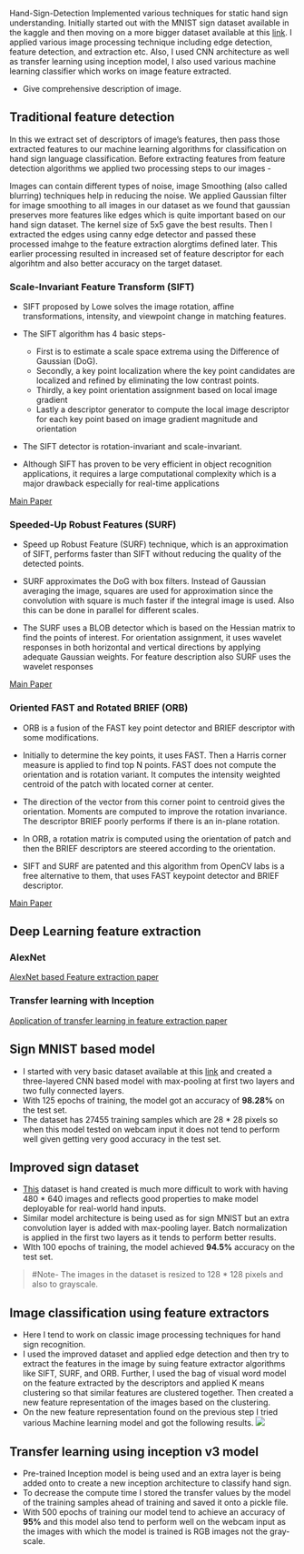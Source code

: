 Hand-Sign-Detection
Implemented various techniques for static hand sign understanding. Initially started out with the MNIST sign dataset available in the kaggle and then moving on a more bigger dataset available at this [link](https://drive.google.com/open?id=1wgXtF6QHKBuXRx3qxuf-o6aOmN87t8G-). I applied various image processing technique including edge detection, feature detection, and extraction etc. Also, I used CNN architecture as well as transfer learning using inception model, I also used various machine learning classifier which works on image feature extracted.

- Give comprehensive description of image.

## Traditional feature detection

In this we extract set of descriptors of image’s features, then pass those extracted features to our machine learning algorithms for classification on hand sign language classification. Before extracting features from feature detection algorithms we applied two processing steps to our images - 

Images can contain different types of noise, image Smoothing (also called blurring) techniques help in reducing the noise. We applied Gaussian filter for image smoothing to all images in our dataset as we found that gaussian preserves more features like edges which is quite important based on our hand sign dataset. The kernel size of 5x5 gave the best results. Then I extracted the edges using canny edge detector and passed these processed imahge to the feature extraction alorgtims defined later. This earlier processing resulted in increased set of feature descriptor for each algorihtm and also better accuracy on the target dataset.

### Scale-Invariant Feature Transform (SIFT) 

- SIFT proposed by Lowe solves the image rotation, affine
transformations, intensity, and viewpoint change in matching
features. 
- The SIFT algorithm has 4 basic steps- 
  - First is to estimate a scale space extrema using the Difference of
Gaussian (DoG). 
  - Secondly, a key point localization where the
key point candidates are localized and refined by eliminating
the low contrast points. 
  - Thirdly, a key point orientation
assignment based on local image gradient
  - Lastly a
descriptor generator to compute the local image descriptor for
each key point based on image gradient magnitude and
orientation

- The SIFT detector is rotation-invariant and scale-invariant.
- Although SIFT has
proven to be very efficient in object recognition applications,
it requires a large computational complexity which is a major
drawback especially for real-time applications

[Main Paper](https://people.eecs.berkeley.edu/~malik/cs294/lowe-ijcv04.pdf)

### Speeded-Up Robust Features (SURF)

- Speed up Robust Feature (SURF) technique, which is an
approximation of SIFT, performs faster than SIFT without
reducing the quality of the detected points.

- SURF approximates the DoG with box filters. Instead of
Gaussian averaging the image, squares are used for
approximation since the convolution with square is much
faster if the integral image is used. Also this can be done in
parallel for different scales. 

- The SURF uses a BLOB detector
which is based on the Hessian matrix to find the points of
interest. For orientation assignment, it uses wavelet responses
in both horizontal and vertical directions by applying adequate
Gaussian weights. For feature description also SURF uses the
wavelet responses

[Main Paper](https://people.ee.ethz.ch/~surf/eccv06.pdf)

### Oriented FAST and Rotated BRIEF (ORB)

- ORB is a fusion of the FAST key point detector and BRIEF
descriptor with some modifications. 
- Initially to determine
the key points, it uses FAST. Then a Harris corner measure is
applied to find top N points. FAST does not compute the
orientation and is rotation variant. It computes the intensity
weighted centroid of the patch with located corner at center.
- The direction of the vector from this corner point to centroid
gives the orientation. Moments are computed to improve the
rotation invariance. The descriptor BRIEF poorly performs if
there is an in-plane rotation. 
- In ORB, a rotation matrix is
computed using the orientation of patch and then the BRIEF
descriptors are steered according to the orientation. 

- SIFT and SURF are patented and this algorithm from OpenCV labs is a free alternative to them, that uses FAST keypoint detector and BRIEF descriptor.

[Main Paper](https://ieeexplore.ieee.org/document/6126544)

## Deep Learning feature extraction

### AlexNet

[AlexNet based Feature extraction paper](https://www.semanticscholar.org/paper/Feature-extraction-and-image-retrieval-based-on-Yuan-Zhang/bada07c7ea423739c0db6b8f1f2fc2438881f21d)
### Transfer learning with Inception 

[Application of transfer learning in feature extraction paper](https://ieeexplore.ieee.org/document/7946733)


## Sign MNIST based model
- I started with very basic dataset available at this [link](https://www.kaggle.com/datamunge/sign-language-mnist) and created a three-layered CNN based model with max-pooling at first two layers and two fully connected layers.
- With 125 epochs of training, the model got an accuracy of **98.28%** on the test set.
- The dataset has 27455 training samples which are 28 * 28 pixels so when this model tested on webcam input it does not tend to perform well given getting very good accuracy in the test set.

## Improved sign dataset
- [This](https://drive.google.com/open?id=1wgXtF6QHKBuXRx3qxuf-o6aOmN87t8G-) dataset is hand created is much more difficult to work with having 480 * 640 images and reflects good properties to make model deployable for real-world hand inputs.
- Similar model architecture is being used as for sign MNIST but an extra convolution layer is added with max-pooling layer. Batch normalization is applied in the first two layers as it tends to perform better results.
- WIth 100 epochs of training, the model achieved **94.5%** accuracy on the test set.
> #Note- The images in the dataset is resized to 128 * 128 pixels and also to grayscale.

## Image classification using feature extractors
- Here I tend to work on classic image processing techniques for hand sign recognition.
- I used the improved dataset and applied edge detection and then try to extract the features in the image by suing feature extractor algorithms like SIFT, SURF, and ORB. Further, I used the bag of visual word model on the feature extracted by the descriptors and applied K means clustering so that similar features are clustered together. Then created a new feature representation of the images based on the clustering.
- On the new feature representation found on the previous step I tried various Machine learning model and got the following results.
![](image.png)


## Transfer learning using inception v3 model
- Pre-trained Inception model is being used and an extra layer is being added onto to create a new inception architecture to classify hand sign.
- To decrease the compute time I stored the transfer values by the model of the training samples ahead of training and saved it onto a pickle file.
- With 500 epochs of training our model tend to achieve an accuracy of **95%** and this model also tend to perform well on the webcam input as the images with which the model is trained is RGB images not the gray-scale.
